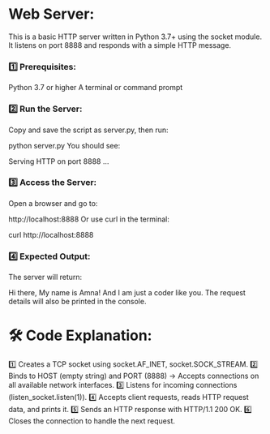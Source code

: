 # Web Server:
This is a basic HTTP server written in Python 3.7+ using the socket module. It listens on port 8888 and responds with a simple HTTP message.

### 1️⃣ Prerequisites:
Python 3.7 or higher
A terminal or command prompt

### 2️⃣ Run the Server:
Copy and save the script as server.py, then run:

python server.py
You should see:

Serving HTTP on port 8888 ...

### 3️⃣ Access the Server:
Open a browser and go to:

http://localhost:8888
Or use curl in the terminal:

curl http://localhost:8888

### 4️⃣ Expected Output:
The server will return:

Hi there, My name is Amna! And I am just a coder like you.
The request details will also be printed in the console.

# 🛠 Code Explanation:
1️⃣ Creates a TCP socket using socket.AF_INET, socket.SOCK_STREAM.
2️⃣ Binds to HOST (empty string) and PORT (8888) → Accepts connections on all available network interfaces.
3️⃣ Listens for incoming connections (listen_socket.listen(1)).
4️⃣ Accepts client requests, reads HTTP request data, and prints it.
5️⃣ Sends an HTTP response with HTTP/1.1 200 OK.
6️⃣ Closes the connection to handle the next request.


